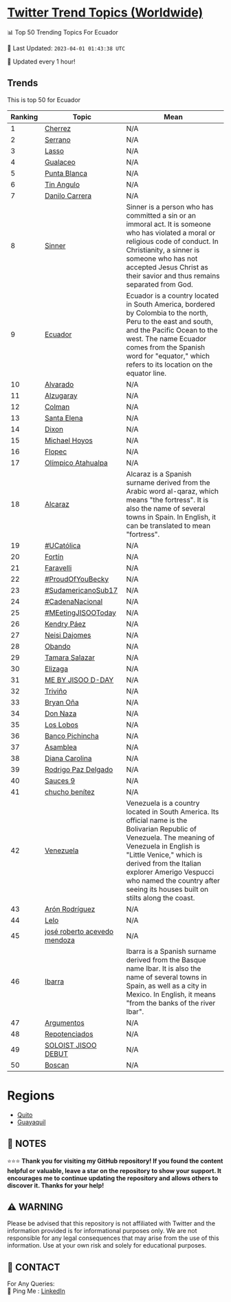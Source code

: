 [Twitter Trend Topics (Worldwide)](https://github.com/ErcinDedeoglu/Twitter-Trend-Topics)
==========


📊 Top 50 Trending Topics For Ecuador

📆 Last Updated: `2023-04-01 01:43:38 UTC`

🔧 Updated every 1 hour!


## Trends

This is top 50 for Ecuador

| Ranking | Topic | Mean |
| ------- | ------------ | ------------ |
| 1 | [Cherrez](http://twitter.com/search?q=Cherrez) | N/A |
| 2 | [Serrano](http://twitter.com/search?q=Serrano) | N/A |
| 3 | [Lasso](http://twitter.com/search?q=Lasso) | N/A |
| 4 | [Gualaceo](http://twitter.com/search?q=Gualaceo) | N/A |
| 5 | [Punta Blanca](http://twitter.com/search?q=Punta+Blanca) | N/A |
| 6 | [Tin Angulo](http://twitter.com/search?q=Tin+Angulo) | N/A |
| 7 | [Danilo Carrera](http://twitter.com/search?q=Danilo+Carrera) | N/A |
| 8 | [Sinner](http://twitter.com/search?q=Sinner) | Sinner is a person who has committed a sin or an immoral act. It is someone who has violated a moral or religious code of conduct. In Christianity, a sinner is someone who has not accepted Jesus Christ as their savior and thus remains separated from God. |
| 9 | [Ecuador](http://twitter.com/search?q=Ecuador) | Ecuador is a country located in South America, bordered by Colombia to the north, Peru to the east and south, and the Pacific Ocean to the west. The name Ecuador comes from the Spanish word for "equator," which refers to its location on the equator line. |
| 10 | [Alvarado](http://twitter.com/search?q=Alvarado) | N/A |
| 11 | [Alzugaray](http://twitter.com/search?q=Alzugaray) | N/A |
| 12 | [Colman](http://twitter.com/search?q=Colman) | N/A |
| 13 | [Santa Elena](http://twitter.com/search?q=Santa+Elena) | N/A |
| 14 | [Dixon](http://twitter.com/search?q=Dixon) | N/A |
| 15 | [Michael Hoyos](http://twitter.com/search?q=Michael+Hoyos) | N/A |
| 16 | [Flopec](http://twitter.com/search?q=Flopec) | N/A |
| 17 | [Olímpico Atahualpa](http://twitter.com/search?q=Ol%c3%admpico+Atahualpa) | N/A |
| 18 | [Alcaraz](http://twitter.com/search?q=Alcaraz) | Alcaraz is a Spanish surname derived from the Arabic word al-qaraz, which means "the fortress". It is also the name of several towns in Spain. In English, it can be translated to mean "fortress". |
| 19 | [#UCatólica](http://twitter.com/search?q=%23UCat%c3%b3lica) | N/A |
| 20 | [Fortín](http://twitter.com/search?q=Fort%c3%adn) | N/A |
| 21 | [Faravelli](http://twitter.com/search?q=Faravelli) | N/A |
| 22 | [#ProudOfYouBecky](http://twitter.com/search?q=%23ProudOfYouBecky) | N/A |
| 23 | [#SudamericanoSub17](http://twitter.com/search?q=%23SudamericanoSub17) | N/A |
| 24 | [#CadenaNacional](http://twitter.com/search?q=%23CadenaNacional) | N/A |
| 25 | [#MEetingJISOOToday](http://twitter.com/search?q=%23MEetingJISOOToday) | N/A |
| 26 | [Kendry Páez](http://twitter.com/search?q=Kendry+P%c3%a1ez) | N/A |
| 27 | [Neisi Dajomes](http://twitter.com/search?q=Neisi+Dajomes) | N/A |
| 28 | [Obando](http://twitter.com/search?q=Obando) | N/A |
| 29 | [Tamara Salazar](http://twitter.com/search?q=Tamara+Salazar) | N/A |
| 30 | [Elizaga](http://twitter.com/search?q=Elizaga) | N/A |
| 31 | [ME BY JISOO D-DAY](http://twitter.com/search?q=ME+BY+JISOO+D-DAY) | N/A |
| 32 | [Triviño](http://twitter.com/search?q=Trivi%c3%b1o) | N/A |
| 33 | [Bryan Oña](http://twitter.com/search?q=Bryan+O%c3%b1a) | N/A |
| 34 | [Don Naza](http://twitter.com/search?q=Don+Naza) | N/A |
| 35 | [Los Lobos](http://twitter.com/search?q=Los+Lobos) | N/A |
| 36 | [Banco Pichincha](http://twitter.com/search?q=Banco+Pichincha) | N/A |
| 37 | [Asamblea](http://twitter.com/search?q=Asamblea) | N/A |
| 38 | [Diana Carolina](http://twitter.com/search?q=Diana+Carolina) | N/A |
| 39 | [Rodrigo Paz Delgado](http://twitter.com/search?q=Rodrigo+Paz+Delgado) | N/A |
| 40 | [Sauces 9](http://twitter.com/search?q=Sauces+9) | N/A |
| 41 | [chucho benítez](http://twitter.com/search?q=chucho+ben%c3%adtez) | N/A |
| 42 | [Venezuela](http://twitter.com/search?q=Venezuela) | Venezuela is a country located in South America. Its official name is the Bolivarian Republic of Venezuela. The meaning of Venezuela in English is "Little Venice," which is derived from the Italian explorer Amerigo Vespucci who named the country after seeing its houses built on stilts along the coast. |
| 43 | [Arón Rodríguez](http://twitter.com/search?q=Ar%c3%b3n+Rodr%c3%adguez) | N/A |
| 44 | [Lelo](http://twitter.com/search?q=Lelo) | N/A |
| 45 | [josé roberto acevedo mendoza](http://twitter.com/search?q=jos%c3%a9+roberto+acevedo+mendoza) | N/A |
| 46 | [Ibarra](http://twitter.com/search?q=Ibarra) | Ibarra is a Spanish surname derived from the Basque name Ibar. It is also the name of several towns in Spain, as well as a city in Mexico. In English, it means "from the banks of the river Ibar". |
| 47 | [Argumentos](http://twitter.com/search?q=Argumentos) | N/A |
| 48 | [Repotenciados](http://twitter.com/search?q=Repotenciados) | N/A |
| 49 | [SOLOIST JISOO DEBUT](http://twitter.com/search?q=SOLOIST+JISOO+DEBUT) | N/A |
| 50 | [Boscan](http://twitter.com/search?q=Boscan) | N/A |



# Regions

* [Quito](</Ecuador/Quito.md>)
* [Guayaquil](</Ecuador/Guayaquil.md>)



## 📝 NOTES

⭐⭐⭐ **Thank you for visiting my GitHub repository! If you found the content helpful or valuable, leave a star on the repository to show your support. It encourages me to continue updating the repository and allows others to discover it. Thanks for your help!**


## ⚠️ WARNING

Please be advised that this repository is not affiliated with Twitter and the information provided is for informational purposes only. We are not responsible for any legal consequences that may arise from the use of this information. Use at your own risk and solely for educational purposes.


## 📨 CONTACT

 For Any Queries:  
            🏓 Ping Me : [LinkedIn](https://www.linkedin.com/in/ercindedeoglu/)
